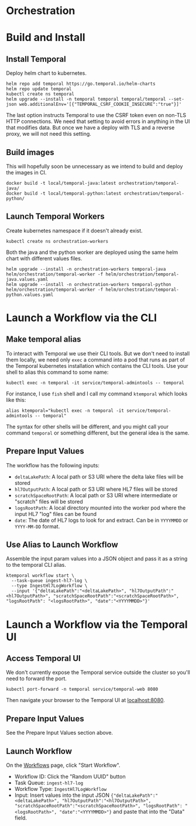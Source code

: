 # Orchestration

# Build and Install
## Install Temporal
Deploy helm chart to kubernetes.
```shell
helm repo add temporal https://go.temporal.io/helm-charts
helm repo update temporal
kubectl create ns temporal
helm upgrade --install -n temporal temporal temporal/temporal --set-json web.additionalEnv='[{"TEMPORAL_CSRF_COOKIE_INSECURE":"true"}]'
```

The last option instructs Temporal to use the CSRF token even on non-TLS HTTP connections.
We need that setting to avoid errors in anything in the UI that modifies data.
But once we have a deploy with TLS and a reverse proxy, we will not need this setting.

## Build images
This will hopefully soon be unnecessary as we intend to build and deploy the images in CI.

```shell
docker build -t local/temporal-java:latest orchestration/temporal-java/
docker build -t local/temporal-python:latest orchestration/temporal-python/
```

## Launch Temporal Workers
Create kubernetes namespace if it doesn't already exist.
```shell
kubectl create ns orchestration-workers
```

Both the java and the python worker are deployed using the same helm chart with different values files.

```shell
helm upgrade --install -n orchestration-workers temporal-java helm/orchestration/temporal-worker -f helm/orchestration/temporal-java.values.yaml
helm upgrade --install -n orchestration-workers temporal-python helm/orchestration/temporal-worker -f helm/orchestration/temporal-python.values.yaml
```

# Launch a Workflow via the CLI
## Make temporal alias
To interact with Temporal we use their CLI tools. But we don't need to install them locally, we need only `exec` a command into a pod that runs as part of the Temporal kubernetes installation which contains the CLI tools. Use your shell to alias this command to some name:
```shell
kubectl exec -n temporal -it service/temporal-admintools -- temporal
```
For instance, I use `fish` shell and I call my command `ktemporal` which looks like this:
```shell
alias ktemporal="kubectl exec -n temporal -it service/temporal-admintools -- temporal"
```
The syntax for other shells will be different, and you might call your command `temporal` or something different, but the general idea is the same.
## Prepare Input Values
The workflow has the following inputs:
- `deltaLakePath`: A local path or S3 URI where the delta lake files will be stored
- `hl7OutputPath`: A local path or S3 URI where HL7 files will be stored
- `scratchSpaceRootPath`: A local path or S3 URI where intermediate or "scratch" files will be stored
- `logsRootPath`: A local directory mounted into the worker pod where the input HL7 "log" files can be found
- `date`: The date of HL7 logs to look for and extract. Can be in `YYYYMMDD` or `YYYY-MM-DD` format.
## Use Alias to Launch Workflow
Assemble the input param values into a JSON object and pass it as a string to the temporal CLI alias.
```shell
ktemporal workflow start \
  --task-queue ingest-hl7-log \
  --type IngestHl7LogWorkflow \
  --input '{"deltaLakePath":"<deltaLakePath>", "hl7OutputPath":"<hl7OutputPath>", "scratchSpaceRootPath":"<scratchSpaceRootPath>", "logsRootPath": "<logsRootPath>", "date":"<YYYYMMDD>"}'
```
# Launch a Workflow via the Temporal UI
## Access Temporal UI
We don't currently expose the Temporal service outside the cluster so you'll need to forward the port.
```shell
kubectl port-forward -n temporal service/temporal-web 8080
```
Then navigate your browser to the Temporal UI at [localhost:8080](http://localhost:8080).
## Prepare Input Values
See the Prepare Input Values section above.

## Launch Workflow
On the [Workflows](http://localhost:8080/namespaces/default/workflows) page, click "Start Workflow".

- Workflow ID: Click the "Random UUID" button
- Task Queue: `ingest-hl7-log`
- Workflow Type: `IngestHl7LogWorkflow`
- Input: Insert values into the input JSON `{"deltaLakePath":"<deltaLakePath>", "hl7OutputPath":"<hl7OutputPath>", "scratchSpaceRootPath":"<scratchSpaceRootPath>", "logsRootPath": "<logsRootPath>", "date":"<YYYYMMDD>"}` and paste that into the "Data" field.